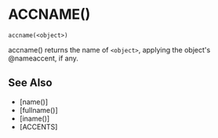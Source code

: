 # ACCNAME()
`accname(<object>)`

  accname() returns the name of `<object>`, applying the object's
  @nameaccent, if any.


## See Also
- [name()]
- [fullname()]
- [iname()]
- [ACCENTS]

